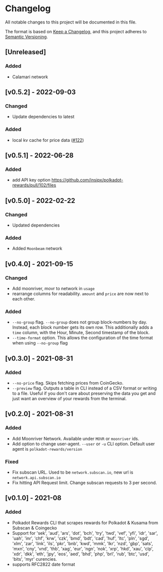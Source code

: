 # Changelog

All notable changes to this project will be documented in this file.

The format is based on [Keep a Changelog](https://keepachangelog.com/en/1.0.0/),
and this project adheres to
[Semantic Versioning](https://semver.org/spec/v2.0.0.html).

## [Unreleased]

### Added
- Calamari network


## [v0.5.2] - 2022-09-03

### Changed

- Update dependencies to latest

### Added

- local kv cache for price data ([#122](https://github.com/insipx/polkadot-rewards/pull/122))

## [v0.5.1] - 2022-06-28

### Added

- add API key option https://github.com/insipx/polkadot-rewards/pull/102/files

## [v0.5.0] - 2022-02-22

### Changed

- Updated dependencies

### Added

- Added `Moonbeam` network

## [v0.4.0] - 2021-09-15

### Changed

- Add moonriver, movr to network in `usage`
- rearrange columns for readability. `amount` and `price` are now next to each
  other.

### Added

- `--no-group` flag. `--no-group` does not group block-numbers by day. Instead,
  each block number gets its own row. This additionally adds a `time` column,
  with the Hour, Minute, Second timestamp of the block.
- `--time-format` option. This allows the configuration of the time format when
  using `--no-group` flag

## [v0.3.0] - 2021-08-31

### Added

- `--no-price` flag. Skips fetching prices from CoinGecko.
- `--preview` flag. Outputs a table in CLI instead of a CSV format or writing to
  a file. Useful if you don't care about preserving the data you get and just
  want an overview of your rewards from the terminal.

## [v0.2.0] - 2021-08-31

### Added

- Add Moonriver Network. Available under `MOVR` or `moonriver` ids.
- Add option to change user-agent. `--user` or `-u` CLI option. Default user
  agent is `polkadot-rewards/version`

### Fixed

- Fix subscan URL. Used to be `network.subscan.io`, new url is
  `network.api.subscan.io`
- Fix hitting API Request limit. Change subscan requests to 3 per second.

## [v0.1.0] - 2021-08

### Added

- Polkadot Rewards CLI that scrapes rewards for Polkadot & Kusama from Subscan &
  Coingecko
- Support for 'sek', 'aud', 'ars', 'dot', 'bch', 'try', 'twd', 'vef', 'yfi',
  'idr', 'sar', 'uah', 'inr', 'chf', 'krw', 'czk', 'bmd', 'bdt', 'cad', 'huf',
  'ltc', 'pln', 'sgd', 'xlm', 'zar', 'link', 'ils', 'pkr', 'bnb', 'kwd', 'mmk',
  'lkr', 'nzd', 'gbp', 'sats', 'mxn', 'cny', 'vnd', 'thb', 'xag', 'eur', 'ngn',
  'nok', 'xrp', 'hkd', 'xau', 'clp', 'xdr', 'dkk', 'eth', 'jpy', 'eos', 'aed',
  'bhd', 'php', 'brl', 'rub', 'btc', 'usd', 'bits', 'myr' curencies.
- supports RFC2822 date format
